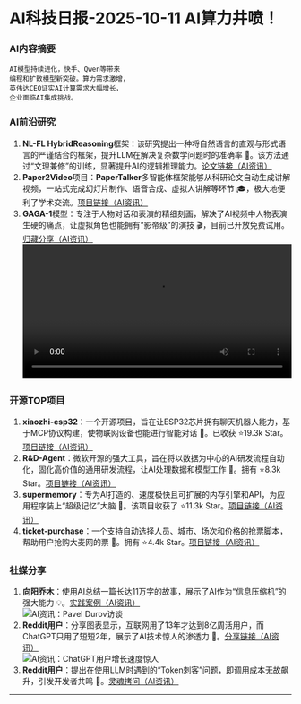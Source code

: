 
# AI科技日报-2025-10-11 AI算力井喷！
### **AI内容摘要**
```
AI模型持续进化，快手、Qwen等带来
编程和扩散模型新突破。算力需求激增，
英伟达CEO证实AI计算需求大幅增长，
企业面临AI集成挑战。
```
### AI前沿研究
1.  **NL-FL HybridReasoning**框架：该研究提出一种将自然语言的直观与形式语言的严谨结合的框架，提升LLM在解决复杂数学问题时的准确率 🧠。该方法通过“文理兼修”的训练，显著提升AI的逻辑推理能力。[论文链接（AI资讯）](https://arxiv.org/abs/2505.23703)
2.  **Paper2Video**项目：**PaperTalker**多智能体框架能够从科研论文自动生成讲解视频，一站式完成幻灯片制作、语音合成、虚拟人讲解等环节 🎓，极大地便利了学术交流。[项目链接（AI资讯）](https://github.com/showlab/Paper2Video)
3.  **GAGA-1**模型：专注于人物对话和表演的精细刻画，解决了AI视频中人物表演生硬的痛点，让虚拟角色也能拥有“影帝级”的演技 🎬，目前已开放免费试用。[归藏分享（AI资讯）](https://x.com/op7418/status/1976590371854635293)<br/><video src="https://source.hubtoday.app/images/2025/10/news_01k77985kbeansnmywe772fbdb.mp4" controls="controls" width="100%"></video>
### 开源TOP项目
1.  **xiaozhi-esp32**：一个开源项目，旨在让ESP32芯片拥有聊天机器人能力，基于MCP协议构建，使物联网设备也能进行智能对话 🤖。已收获 ⭐19.3k Star。[项目链接（AI资讯）](https://github.com/78/xiaozhi-esp32)
2.  **R&D-Agent**：微软开源的强大工具，旨在将以数据为中心的AI研发流程自动化，固化高价值的通用研发流程，让AI处理数据和模型工作 🚀。拥有 ⭐8.3k Star。[项目链接（AI资讯）](https://github.com/microsoft/RD-Agent)
3.  **supermemory**：专为AI打造的、速度极快且可扩展的内存引擎和API，为应用程序装上“超级记忆”大脑 🧠。该项目收获了 ⭐11.3k Star。[项目链接（AI资讯）](https://github.com/supermemoryai/supermemory)
4.  **ticket-purchase**：一个支持自动选择人员、城市、场次和价格的抢票脚本，帮助用户抢购大麦网的票 🎫。拥有 ⭐4.4k Star。[项目链接（AI资讯）](https://github.com/WECENG/ticket-purchase)
### 社媒分享
1.  **向阳乔木**：使用AI总结一篇长达11万字的故事，展示了AI作为“信息压缩机”的强大能力 💡。[实践案例（AI资讯）](https://mp.weixin.qq.com/s/5f7epqe8zBy8BE7zwhaDtA)<br/>![AI资讯：Pavel Durov访谈](https://source.hubtoday.app/images/2025/10/news_01k779978jfytb6z77ypzqqzs9.avif)
2.  **Reddit用户**：分享图表显示，互联网用了13年才达到8亿周活用户，而ChatGPT只用了短短2年，展示了AI技术惊人的渗透力 🤯。[分享链接（AI资讯）](https://www.reddit.com/r/artificial/comments/1o2xlnk/it_took_the_internet_13_years_to_get_800_million/)<br/>![AI资讯：ChatGPT用户增长速度惊人](https://source.hubtoday.app/images/2025/10/news_01k7799jawft6a4t6vadq4vek1.avif)
3.  **Reddit用户**：提出在使用LLM时遇到的“Token刺客”问题，即调用成本无故飙升，引发开发者共鸣 💸。[灵魂拷问（AI资讯）](https://www.reddit.com/r/artificial/comments/1o2bwl8/llm_calls_burning_way_more_tokens_than_expected/)
---